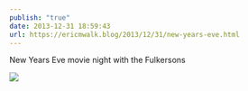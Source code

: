 ```yaml
---
publish: "true"
date: 2013-12-31 18:59:43
url: https://ericmwalk.blog/2013/12/31/new-years-eve.html
---
```


New Years Eve movie night with the Fulkersons

![](https://ericmwalk.blog/uploads/2022/e47adf4a18.jpg)